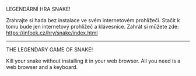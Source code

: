 LEGENDÁRNÍ HRA SNAKE!

Zrahrajte si hada bez instalace ve svém internetovém prohlížeči. Stačit k tomu bude jen internetový prohlížeč a klávesnice.
Zahrát si můžete zde: https://infoek.cz/hry/snake/index.html

-----------------------------
THE LEGENDARY GAME OF SNAKE!

Kill your snake without installing it in your web browser. All you need is a web browser and a keyboard.


